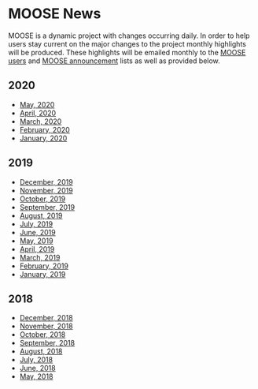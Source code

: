# MOOSE News

MOOSE is a dynamic project with changes occurring daily. In order to help users stay current on the
major changes to the project monthly highlights will be produced. These highlights will be emailed
monthly to the [MOOSE users](contact_us.md) and [MOOSE announcement](contact_us.md) lists as well as
provided below.

## 2020

- [May, 2020](2020_05.md)
- [April, 2020](2020_04.md)
- [March, 2020](2020_03.md)
- [February, 2020](2020_02.md)
- [January, 2020](2020_01.md)

## 2019

- [December, 2019](2019_12.md)
- [November, 2019](2019_11.md)
- [October, 2019](2019_10.md)
- [September, 2019](2019_09.md)
- [August, 2019](2019_08.md)
- [July, 2019](2019_07.md)
- [June, 2019](2019_06.md)
- [May, 2019](2019_05.md)
- [April, 2019](2019_04.md)
- [March, 2019](2019_03.md)
- [February, 2019](2019_02.md)
- [January, 2019](2019_01.md)

## 2018

- [December, 2018](2018_12.md)
- [November, 2018](2018_11.md)
- [October, 2018](2018_10.md)
- [September, 2018](2018_09.md)
- [August, 2018](2018_08.md)
- [July, 2018](2018_07.md)
- [June, 2018](2018_06.md)
- [May, 2018](2018_05.md)
